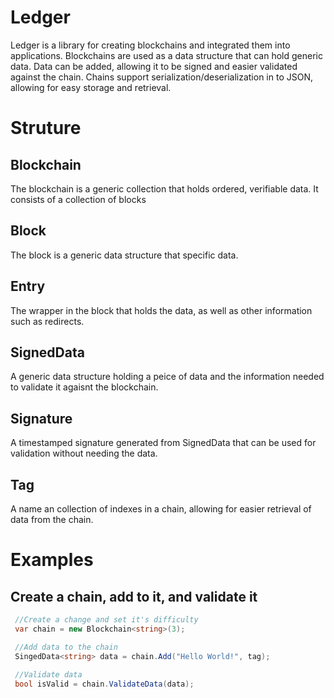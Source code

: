Ledger
======
Ledger is a library for creating blockchains and integrated them into applications. 
Blockchains are used as a data structure that can hold generic data.
Data can be added, allowing it to be signed and easier validated against the chain.
Chains support serialization/deserialization in to JSON, allowing for easy storage and retrieval.

Struture
=========

## Blockchain

  The blockchain is a generic collection that holds ordered, verifiable data. It consists of a collection of blocks
  
## Block

  The block is a generic data structure that specific data. 

## Entry

  The wrapper in the block  that holds the data, as well as other information such as redirects.

## SignedData

  A generic data structure holding a peice of data and the information needed to validate it agaisnt the blockchain.
  
## Signature

  A timestamped signature generated from SignedData that can be used for validation without needing the data.

## Tag

  A name an collection of indexes in a chain, allowing for easier retrieval of data from the chain.

Examples
========

## Create a chain, add to it, and validate it
```C#
 //Create a change and set it's difficulty
 var chain = new Blockchain<string>(3);

 //Add data to the chain
 SingedData<string> data = chain.Add("Hello World!", tag);
 
 //Validate data
 bool isValid = chain.ValidateData(data);
```            
